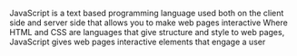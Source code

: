 JavaScript
is a text based programming language used both on the client side and server side that allows you to make web pages interactive
Where HTML and CSS are languages that give structure and style to web pages, JavaScript gives web pages interactive elements that engage a user